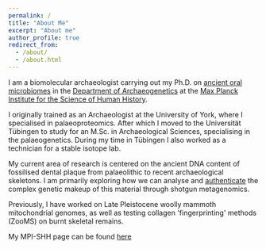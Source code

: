 ```yaml
---
permalink: /
title: "About Me"
excerpt: "About me"
author_profile: true
redirect_from:
  - /about/
  - /about.html
---
```


I am a biomolecular archaeologist carrying out my Ph.D. on [ancient oral microbiomes](http://www.shh.mpg.de/348251/Evolution-and-Ecology-of-the-Human-Oral-Microbiome) in the [Department of Archaeogenetics](http://www.shh.mpg.de/28671/research_outline) at the [Max Planck Institute for the Science of Human History](http://www.shh.mpg.de/en).

I originally trained as an Archaeologist at the University of York, where I specialised in palaeoproteomics. After which I moved to the Universität Tübingen to study for an M.Sc. in Archaeological Sciences, specialising in the palaeogenetics. During my time in Tübingen I also worked as a technician for a stable isotope lab.

My current area of research is centered on the ancient DNA content of fossilised dental plaque from palaeolithic to recent archaeological skeletons. I am primarily exploring how we can analyse and [authenticate](http://www.jafy.eu/publication/2017-04-17-robust-framework-microbial-archaeology) the complex genetic makeup of this material through shotgun metagenomics.

Previously, I have worked on Late Pleistocene woolly mammoth mitochondrial genomes, as well as testing collagen 'fingerprinting' methods (ZooMS) on burnt skeletal remains.

My MPI-SHH page can be found [here]("http://www.shh.mpg.de/employees/45083/25522")
